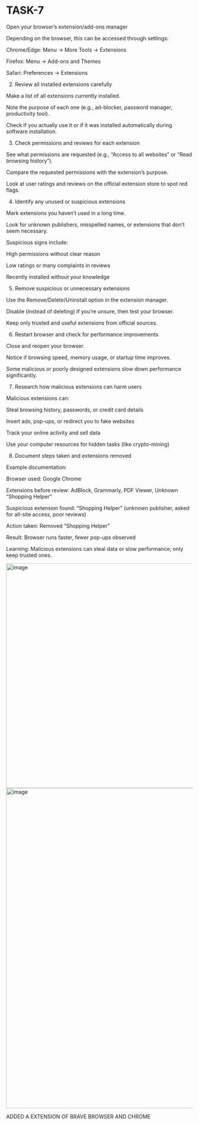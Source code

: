 # TASK-7

Open your browser’s extension/add-ons manager

Depending on the browser, this can be accessed through settings:

Chrome/Edge: Menu → More Tools → Extensions

Firefox: Menu → Add-ons and Themes

Safari: Preferences → Extensions

2. Review all installed extensions carefully

Make a list of all extensions currently installed.

Note the purpose of each one (e.g., ad-blocker, password manager, productivity tool).

Check if you actually use it or if it was installed automatically during software installation.

3. Check permissions and reviews for each extension

See what permissions are requested (e.g., “Access to all websites” or “Read browsing history”).

Compare the requested permissions with the extension’s purpose.

Look at user ratings and reviews on the official extension store to spot red flags.

4. Identify any unused or suspicious extensions

Mark extensions you haven’t used in a long time.

Look for unknown publishers, misspelled names, or extensions that don’t seem necessary.

Suspicious signs include:

High permissions without clear reason

Low ratings or many complaints in reviews

Recently installed without your knowledge

5. Remove suspicious or unnecessary extensions

Use the Remove/Delete/Uninstall option in the extension manager.

Disable (instead of deleting) if you’re unsure, then test your browser.

Keep only trusted and useful extensions from official sources.

6. Restart browser and check for performance improvements

Close and reopen your browser.

Notice if browsing speed, memory usage, or startup time improves.

Some malicious or poorly designed extensions slow down performance significantly.

7. Research how malicious extensions can harm users

Malicious extensions can:

Steal browsing history, passwords, or credit card details

Insert ads, pop-ups, or redirect you to fake websites

Track your online activity and sell data

Use your computer resources for hidden tasks (like crypto-mining)

8. Document steps taken and extensions removed

Example documentation:

Browser used: Google Chrome

Extensions before review: AdBlock, Grammarly, PDF Viewer, Unknown “Shopping Helper”

Suspicious extension found: “Shopping Helper” (unknown publisher, asked for all-site access, poor reviews)

Action taken: Removed “Shopping Helper”

Result: Browser runs faster, fewer pop-ups observed

Learning: Malicious extensions can steal data or slow performance; only keep trusted ones.

<img width="1786" height="605" alt="image" src="https://github.com/user-attachments/assets/1cff3dff-74df-45a1-b8ab-afe80b6ebfa5" />
<img width="1876" height="863" alt="image" src="https://github.com/user-attachments/assets/195f5362-3810-4680-af72-13063b66f4d5" />


ADDED A EXTENSION OF BRAVE BROWSER AND CHROME 
